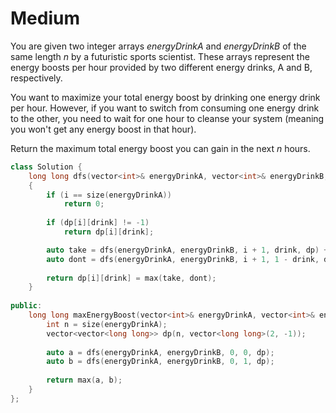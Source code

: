 # Medium

You are given two integer arrays $energyDrinkA$ and $energyDrinkB$ of the same length $n$ by a futuristic sports scientist. These arrays represent the energy boosts per hour provided by two different energy drinks, A and B, respectively.

You want to maximize your total energy boost by drinking one energy drink per hour. However, if you want to switch from consuming one energy drink to the other, you need to wait for one hour to cleanse your system (meaning you won't get any energy boost in that hour).

Return the maximum total energy boost you can gain in the next $n$ hours.

```cpp
class Solution {
    long long dfs(vector<int>& energyDrinkA, vector<int>& energyDrinkB, int i, int drink, vector<vector<long long>>& dp)
    {
        if (i == size(energyDrinkA))
            return 0;
        
        if (dp[i][drink] != -1)
            return dp[i][drink];

        auto take = dfs(energyDrinkA, energyDrinkB, i + 1, drink, dp) + (drink ? energyDrinkA[i] : energyDrinkB[i]);
        auto dont = dfs(energyDrinkA, energyDrinkB, i + 1, 1 - drink, dp);
            
        return dp[i][drink] = max(take, dont);
    }
    
public:
    long long maxEnergyBoost(vector<int>& energyDrinkA, vector<int>& energyDrinkB) {
        int n = size(energyDrinkA);
        vector<vector<long long>> dp(n, vector<long long>(2, -1));
        
        auto a = dfs(energyDrinkA, energyDrinkB, 0, 0, dp);
        auto b = dfs(energyDrinkA, energyDrinkB, 0, 1, dp);
        
        return max(a, b);
    }
};
```
